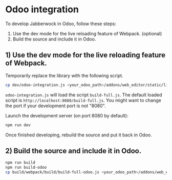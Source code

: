 # Odoo integration

To develop Jabberwock in Odoo, follow these steps:
1) Use the dev mode for the live reloading feature of Webpack. (optional)
2) Build the source and include it in Odoo.

## 1) Use the dev mode for the live reloading feature of Webpack.

Temporarily replace the library with the following script.
```bash
cp dev/odoo-integration.js <your_odoo_path>/addons/web_editor/static/lib/jabberwock/jabberwock.js
```
`odoo-integration.js` will load the script `build-full.js`.
The default loaded script is `http://localhost:8080/build-full.js`.
You might want to change the port if your development port is not "8080".

Launch the development server (on port 8080 by default):
```bash
npm run dev
```

Once finished developing, rebuild the source and put it back in Odoo.

## 2) Build the source and include it in Odoo.

```bash
npm run build
npm run build-odoo
cp build/webpack/build/build-full-odoo.js <your_odoo_path>/addons/web_editor/static/lib/jabberwock/jabberwock.js
```
